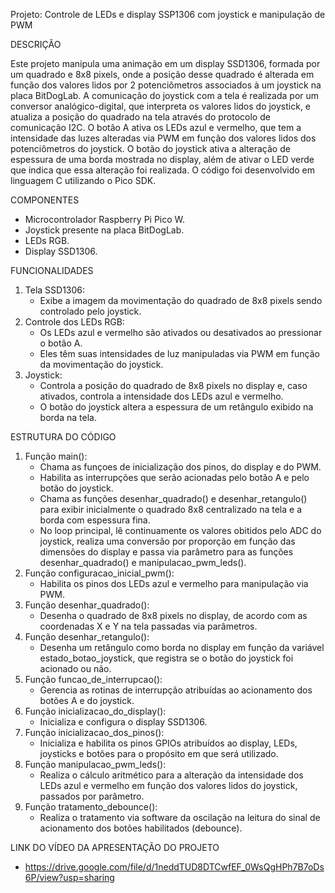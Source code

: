 Projeto: Controle de LEDs e display SSP1306 com joystick e manipulação de PWM


DESCRIÇÃO

Este projeto manipula uma animação em um display SSD1306, formada por um quadrado e 8x8 pixels, onde a posição desse quadrado é alterada em função dos valores lidos por 2 potenciômetros associados à um joystick na placa BitDogLab. A comunicação do joystick com a tela é realizada por um conversor analógico-digital, que interpreta os valores lidos do joystick, e atualiza a posição do quadrado na tela através do protocolo de comunicação I2C.
O botão A ativa os LEDs azul e vermelho, que tem a intensidade das luzes alteradas via PWM em função dos valores lidos dos potenciômetros do joystick. O botão do joystick ativa a alteração de espessura de uma borda mostrada no display, além de ativar o LED verde que indica que essa alteração foi realizada. O código foi desenvolvido em linguagem C utilizando o Pico SDK.


COMPONENTES

* Microcontrolador Raspberry Pi Pico W.
* Joystick presente na placa BitDogLab.
* LEDs RGB.
* Display SSD1306.


FUNCIONALIDADES

1. Tela SSD1306:
   * Exibe a imagem da movimentação do quadrado de 8x8 pixels sendo controlado pelo joystick.
2. Controle dos LEDs RGB:
   * Os LEDs azul e vermelho são ativados ou desativados ao pressionar o botão A.
   * Eles têm suas intensidades de luz manipuladas via PWM em função da movimentação do joystick.
3. Joystick:
   * Controla a posição do quadrado de 8x8 pixels no display e, caso ativados, controla a intensidade dos LEDs azul e vermelho.
   * O botão do joystick altera a espessura de um retângulo exibido na borda na tela.

ESTRUTURA DO CÓDIGO

1. Função main():
   * Chama as funçoes de inicialização dos pinos, do display e do PWM.
   * Habilita as interrupções que serão acionadas pelo botão A e pelo botão do joystick.
   * Chama as funções desenhar_quadrado() e desenhar_retangulo() para exibir inicialmente o quadrado 8x8 centralizado na tela e a borda com espessura fina.
   * No loop principal, lê continuamente os valores obitidos pelo ADC do joystick, realiza uma conversão por proporção em função das dimensões do display e passa via parâmetro para as funções desenhar_quadrado() e manipulacao_pwm_leds().
2. Função configuracao_inicial_pwm():
   * Habilita os pinos dos LEDs azul e vermelho para manipulação via PWM.
3. Função desenhar_quadrado():
   * Desenha o quadrado de 8x8 pixels no display, de acordo com as coordenadas X e Y na tela passadas via parâmetros.
4. Função desenhar_retangulo():
   * Desenha um retângulo como borda no display em função da variável estado_botao_joystick, que registra se o botão do joystick foi acionado ou não.
5. Função funcao_de_interrupcao():
   * Gerencia as rotinas de interrupção atribuídas ao acionamento dos botões A e do joystick.
6. Função inicializacao_do_display():
   * Inicializa e configura o display SSD1306.
7. Função inicializacao_dos_pinos():
   * Inicializa e habilita os pinos GPIOs atribuídos ao display, LEDs, joysticks e botões para o propósito em que será utilizado.
8. Função manipulacao_pwm_leds():
   * Realiza o cálculo aritmético para a alteração da intensidade dos LEDs azul e vermelho em função dos valores lidos do joystick, passados por parâmetro.
9. Função tratamento_debounce():
    * Realiza o tratamento via software da oscilação na leitura do sinal de acionamento dos botões habilitados (debounce).

LINK DO VÍDEO DA APRESENTAÇÃO DO PROJETO
  * https://drive.google.com/file/d/1neddTUD8DTCwfEF_0WsQgHPh7B7oDs6P/view?usp=sharing
